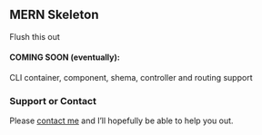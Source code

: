 ## MERN Skeleton

Flush this out

#### COMING SOON (eventually):

CLI container, component, shema, controller and routing support


### Support or Contact

Please [contact me](mailto:jmelnick@jmelnick.com) and I’ll hopefully be able to help you out.
